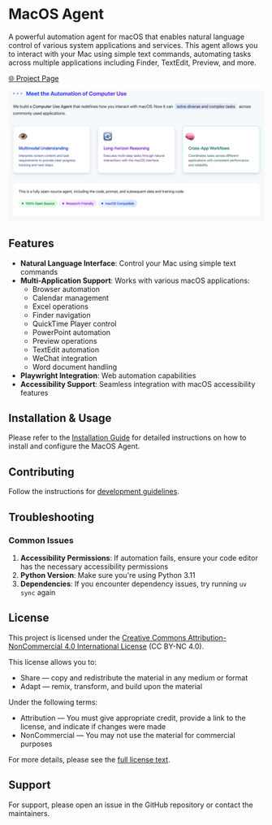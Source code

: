 # MacOS Agent

A powerful automation agent for macOS that enables natural language control of various system applications and services. This agent allows you to interact with your Mac using simple text commands, automating tasks across multiple applications including Finder, TextEdit, Preview, and more.

[🌐 Project Page](https://computer-use-agents.github.io/macos/)

![MacOS Agent Main Page](assets/main_page1.png)

## Features

- **Natural Language Interface**: Control your Mac using simple text commands
- **Multi-Application Support**: Works with various macOS applications:
  - Browser automation
  - Calendar management
  - Excel operations
  - Finder navigation
  - QuickTime Player control
  - PowerPoint automation
  - Preview operations
  - TextEdit automation
  - WeChat integration
  - Word document handling
- **Playwright Integration**: Web automation capabilities
- **Accessibility Support**: Seamless integration with macOS accessibility features

## Installation & Usage

Please refer to the [Installation Guide](https://computer-use-agents.github.io/MacOS-Agent/#installation) for detailed instructions on how to install and configure the MacOS Agent.

## Contributing

Follow the instructions for [development guidelines](https://computer-use-agents.github.io/MacOS-Agent/#development-setup).

## Troubleshooting

### Common Issues

1. **Accessibility Permissions**: If automation fails, ensure your code editor has the necessary accessibility permissions
2. **Python Version**: Make sure you're using Python 3.11
3. **Dependencies**: If you encounter dependency issues, try running `uv sync` again

## License

This project is licensed under the [Creative Commons Attribution-NonCommercial 4.0 International License](https://creativecommons.org/licenses/by-nc/4.0/) (CC BY-NC 4.0).

This license allows you to:
- Share — copy and redistribute the material in any medium or format
- Adapt — remix, transform, and build upon the material

Under the following terms:
- Attribution — You must give appropriate credit, provide a link to the license, and indicate if changes were made
- NonCommercial — You may not use the material for commercial purposes

For more details, please see the [full license text](https://creativecommons.org/licenses/by-nc/4.0/legalcode).

## Support

For support, please open an issue in the GitHub repository or contact the maintainers.
